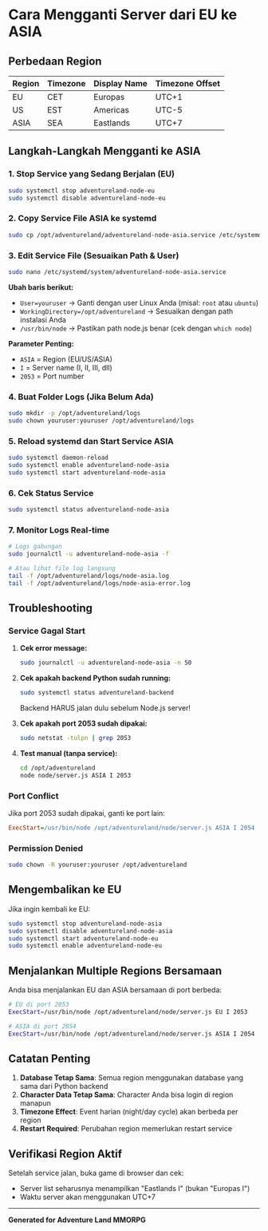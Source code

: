 # Cara Mengganti Server dari EU ke ASIA

## Perbedaan Region

| Region | Timezone | Display Name | Timezone Offset |
|--------|----------|--------------|-----------------|
| EU     | CET      | Europas      | UTC+1           |
| US     | EST      | Americas     | UTC-5           |
| ASIA   | SEA      | Eastlands    | UTC+7           |

## Langkah-Langkah Mengganti ke ASIA

### 1. Stop Service yang Sedang Berjalan (EU)

```bash
sudo systemctl stop adventureland-node-eu
sudo systemctl disable adventureland-node-eu
```

### 2. Copy Service File ASIA ke systemd

```bash
sudo cp /opt/adventureland/adventureland-node-asia.service /etc/systemd/system/
```

### 3. Edit Service File (Sesuaikan Path & User)

```bash
sudo nano /etc/systemd/system/adventureland-node-asia.service
```

**Ubah baris berikut:**
- `User=youruser` → Ganti dengan user Linux Anda (misal: `root` atau `ubuntu`)
- `WorkingDirectory=/opt/adventureland` → Sesuaikan dengan path instalasi Anda
- `/usr/bin/node` → Pastikan path node.js benar (cek dengan `which node`)

**Parameter Penting:**
- `ASIA` = Region (EU/US/ASIA)
- `I` = Server name (I, II, III, dll)
- `2053` = Port number

### 4. Buat Folder Logs (Jika Belum Ada)

```bash
sudo mkdir -p /opt/adventureland/logs
sudo chown youruser:youruser /opt/adventureland/logs
```

### 5. Reload systemd dan Start Service ASIA

```bash
sudo systemctl daemon-reload
sudo systemctl enable adventureland-node-asia
sudo systemctl start adventureland-node-asia
```

### 6. Cek Status Service

```bash
sudo systemctl status adventureland-node-asia
```

### 7. Monitor Logs Real-time

```bash
# Logs gabungan
sudo journalctl -u adventureland-node-asia -f

# Atau lihat file log langsung
tail -f /opt/adventureland/logs/node-asia.log
tail -f /opt/adventureland/logs/node-asia-error.log
```

## Troubleshooting

### Service Gagal Start

1. **Cek error message:**
   ```bash
   sudo journalctl -u adventureland-node-asia -n 50
   ```

2. **Cek apakah backend Python sudah running:**
   ```bash
   sudo systemctl status adventureland-backend
   ```
   Backend HARUS jalan dulu sebelum Node.js server!

3. **Cek apakah port 2053 sudah dipakai:**
   ```bash
   sudo netstat -tulpn | grep 2053
   ```

4. **Test manual (tanpa service):**
   ```bash
   cd /opt/adventureland
   node node/server.js ASIA I 2053
   ```

### Port Conflict

Jika port 2053 sudah dipakai, ganti ke port lain:
```ini
ExecStart=/usr/bin/node /opt/adventureland/node/server.js ASIA I 2054
```

### Permission Denied

```bash
sudo chown -R youruser:youruser /opt/adventureland
```

## Mengembalikan ke EU

Jika ingin kembali ke EU:

```bash
sudo systemctl stop adventureland-node-asia
sudo systemctl disable adventureland-node-asia
sudo systemctl start adventureland-node-eu
sudo systemctl enable adventureland-node-eu
```

## Menjalankan Multiple Regions Bersamaan

Anda bisa menjalankan EU dan ASIA bersamaan di port berbeda:

```bash
# EU di port 2053
ExecStart=/usr/bin/node /opt/adventureland/node/server.js EU I 2053

# ASIA di port 2054
ExecStart=/usr/bin/node /opt/adventureland/node/server.js ASIA I 2054
```

## Catatan Penting

1. **Database Tetap Sama**: Semua region menggunakan database yang sama dari Python backend
2. **Character Data Tetap Sama**: Character Anda bisa login di region manapun
3. **Timezone Effect**: Event harian (night/day cycle) akan berbeda per region
4. **Restart Required**: Perubahan region memerlukan restart service

## Verifikasi Region Aktif

Setelah service jalan, buka game di browser dan cek:
- Server list seharusnya menampilkan "Eastlands I" (bukan "Europas I")
- Waktu server akan menggunakan UTC+7

---

**Generated for Adventure Land MMORPG**
